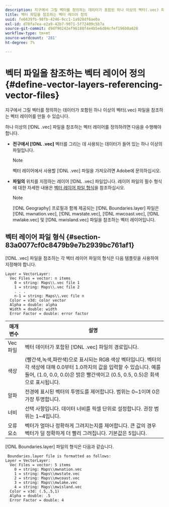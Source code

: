```yaml
---
description: 지구에서 그릴 벡터를 정의하는 데이터가 포함된 하나 이상의 벡터(.vec) 파일을 참조하는 벡터 레이어를 만들 수 있습니다.
title: 벡터 파일을 참조하는 벡터 레이어 정의
uuid: fe6639fb-98fb-4246-9cc1-1a928df6ae0a
exl-id: d78fa7ea-e2a9-42b7-9071-5f72409c5b7a
source-git-commit: d9df90242ef96188f4e4b5e6d04cfef196b0a628
workflow-type: tm+mt
source-wordcount: '281'
ht-degree: 7%

---
```


# 벡터 파일을 참조하는 벡터 레이어 정의{#define-vector-layers-referencing-vector-files}

지구에서 그릴 벡터를 정의하는 데이터가 포함된 하나 이상의 벡터(.vec) 파일을 참조하는 벡터 레이어를 만들 수 있습니다.

하나 이상의 [!DNL .vec] 파일을 참조하는 벡터 레이어를 정의하려면 다음을 수행해야 합니다.

* **전구에서  [!DNL .vec]** 벡터를 그리는 데 사용되는 데이터가 들어 있는 하나 이상의 파일입니다.

   >[!NOTE]
   >
   >벡터 레이어에서 사용할 [!DNL .vec] 파일을 가져오려면 Adobe에 문의하십시오.

* **파일의** 위치를 지정하는 레이어  [!DNL .vec] 파일입니다. 레이어 파일의 필수 형식에 대한 자세한 내용은 [벡터 레이어 파일 형식](../../../../home/c-get-started/c-im-layers/c-vctr-layers/c-ref-vctr-files.md#section-83a0077cf0c8479b9e7b2939bc761af1)을 참조하십시오.

   >[!NOTE]
   >
   >[!DNL Geography] 프로필과 함께 제공되는 [!DNL Boundaries.layer] 파일은 [!DNL mwnation.vec], [!DNL mwstate.vec], [!DNL mwcoast.vec], [!DNL mwlake.vec] 및 [!DNL mwisland.vec] 파일을 참조하는 벡터 레이어입니다.

## 벡터 레이어 파일 형식 {#section-83a0077cf0c8479b9e7b2939bc761af1}

[!DNL .vec] 파일을 참조하는 각 벡터 레이어 파일의 형식은 다음 템플릿을 사용하여 지정해야 합니다.

```
Layer = VectorLayer:
  Vec Files = vector: n items
    0 = string: Maps\\.vec file 1
    1 = string: Maps\\.vec file 2
    . . .
    n-1 = string: Maps\\.vec file n
  Color = v3d: color vector
  Alpha = double: alpha
  Width = double: width
  Error Factor = double: error factor
```

| 매개 변수 | 설명 |
|---|---|
| Vec 파일 | 벡터 데이터가 포함된 [!DNL .vec] 파일의 경로입니다. |
| 색상 | (빨간색,녹색,파란색)으로 표시되는 RGB 색상 벡터입니다. 벡터의 각 색상에 대해 0.0부터 1.0까지의 값을 입력할 수 있습니다. 예를 들어, (1.0, 0.0, 0.0)은 밝은 빨간색이고 (0.5, 0.5, 0.5)은 회색으로 표시됩니다. |
| 알파 | 전경에 표시된 벡터의 투명도를 제어합니다. 범위는 0~1이며 0은 가장 투명합니다. |
| 너비 | 선택 사항입니다. 데이터 너비를 픽셀 단위로 설정합니다. 권장 범위는 1~4입니다. |
| 오류 요소 | 벡터가 얼마나 정확하게 그려지는지를 제어합니다. 큰 값의 경우 벡터가 덜 정확하게 더 빨리 그려집니다. 기본값은 5입니다. |

[!DNL Boundaries.layer] 파일의 형식은 다음과 같습니다.

```
 Boundaries.layer file is formatted as follows:
Layer = VectorLayer:
  Vec Files = vector: 5 items
    0 = string: Maps\\mwnation.vec
    1 = string: Maps\\mwstate.vec
    2 = string: Maps\\mwcoast.vec
    3 = string: Maps\\mwlake.vec
    4 = string: Maps\\mwisland.vec
  Color = v3d: (.5,.5,1)
  Alpha = double: .5
  Error Factor = double: 4
```
